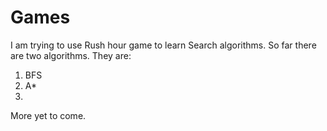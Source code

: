 # Games

I am trying to use Rush hour game to learn Search algorithms. So far there are two algorithms. They are:
1. BFS
2. A*
3.

More yet to come.
